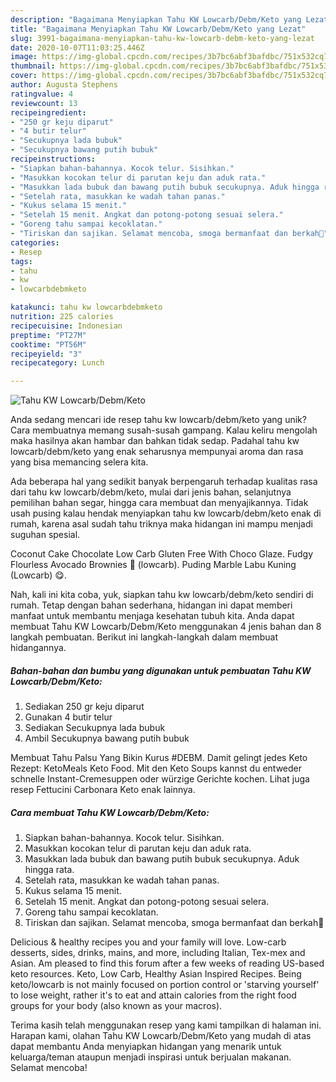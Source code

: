 ```yaml
---
description: "Bagaimana Menyiapkan Tahu KW Lowcarb/Debm/Keto yang Lezat"
title: "Bagaimana Menyiapkan Tahu KW Lowcarb/Debm/Keto yang Lezat"
slug: 3991-bagaimana-menyiapkan-tahu-kw-lowcarb-debm-keto-yang-lezat
date: 2020-10-07T11:03:25.446Z
image: https://img-global.cpcdn.com/recipes/3b7bc6abf3bafdbc/751x532cq70/tahu-kw-lowcarbdebmketo-foto-resep-utama.jpg
thumbnail: https://img-global.cpcdn.com/recipes/3b7bc6abf3bafdbc/751x532cq70/tahu-kw-lowcarbdebmketo-foto-resep-utama.jpg
cover: https://img-global.cpcdn.com/recipes/3b7bc6abf3bafdbc/751x532cq70/tahu-kw-lowcarbdebmketo-foto-resep-utama.jpg
author: Augusta Stephens
ratingvalue: 4
reviewcount: 13
recipeingredient:
- "250 gr keju diparut"
- "4 butir telur"
- "Secukupnya lada bubuk"
- "Secukupnya bawang putih bubuk"
recipeinstructions:
- "Siapkan bahan-bahannya. Kocok telur. Sisihkan."
- "Masukkan kocokan telur di parutan keju dan aduk rata."
- "Masukkan lada bubuk dan bawang putih bubuk secukupnya. Aduk hingga rata."
- "Setelah rata, masukkan ke wadah tahan panas."
- "Kukus selama 15 menit."
- "Setelah 15 menit. Angkat dan potong-potong sesuai selera."
- "Goreng tahu sampai kecoklatan."
- "Tiriskan dan sajikan. Selamat mencoba, smoga bermanfaat dan berkah💞"
categories:
- Resep
tags:
- tahu
- kw
- lowcarbdebmketo

katakunci: tahu kw lowcarbdebmketo 
nutrition: 225 calories
recipecuisine: Indonesian
preptime: "PT27M"
cooktime: "PT56M"
recipeyield: "3"
recipecategory: Lunch

---
```



![Tahu KW Lowcarb/Debm/Keto](https://img-global.cpcdn.com/recipes/3b7bc6abf3bafdbc/751x532cq70/tahu-kw-lowcarbdebmketo-foto-resep-utama.jpg)

Anda sedang mencari ide resep tahu kw lowcarb/debm/keto yang unik? Cara membuatnya memang susah-susah gampang. Kalau keliru mengolah maka hasilnya akan hambar dan bahkan tidak sedap. Padahal tahu kw lowcarb/debm/keto yang enak seharusnya mempunyai aroma dan rasa yang bisa memancing selera kita.

Ada beberapa hal yang sedikit banyak berpengaruh terhadap kualitas rasa dari tahu kw lowcarb/debm/keto, mulai dari jenis bahan, selanjutnya pemilihan bahan segar, hingga cara membuat dan menyajikannya. Tidak usah pusing kalau hendak menyiapkan tahu kw lowcarb/debm/keto enak di rumah, karena asal sudah tahu triknya maka hidangan ini mampu menjadi suguhan spesial.

Coconut Cake Chocolate Low Carb Gluten Free With Choco Glaze. Fudgy Flourless Avocado Brownies 🥑 (lowcarb). Puding Marble Labu Kuning (Lowcarb) 😋.


Nah, kali ini kita coba, yuk, siapkan tahu kw lowcarb/debm/keto sendiri di rumah. Tetap dengan bahan sederhana, hidangan ini dapat memberi manfaat untuk membantu menjaga kesehatan tubuh kita. Anda dapat membuat Tahu KW Lowcarb/Debm/Keto menggunakan 4 jenis bahan dan 8 langkah pembuatan. Berikut ini langkah-langkah dalam membuat hidangannya.

<!--inarticleads1-->

##### Bahan-bahan dan bumbu yang digunakan untuk pembuatan Tahu KW Lowcarb/Debm/Keto:

1. Sediakan 250 gr keju diparut
1. Gunakan 4 butir telur
1. Sediakan Secukupnya lada bubuk
1. Ambil Secukupnya bawang putih bubuk


Membuat Tahu Palsu Yang Bikin Kurus #DEBM. Damit gelingt jedes Keto Rezept: KetoMeals Keto Food. Mit den Keto Soups kannst du entweder schnelle Instant-Cremesuppen oder würzige Gerichte kochen. Lihat juga resep Fettucini Carbonara Keto enak lainnya. 

<!--inarticleads2-->

##### Cara membuat Tahu KW Lowcarb/Debm/Keto:

1. Siapkan bahan-bahannya. Kocok telur. Sisihkan.
1. Masukkan kocokan telur di parutan keju dan aduk rata.
1. Masukkan lada bubuk dan bawang putih bubuk secukupnya. Aduk hingga rata.
1. Setelah rata, masukkan ke wadah tahan panas.
1. Kukus selama 15 menit.
1. Setelah 15 menit. Angkat dan potong-potong sesuai selera.
1. Goreng tahu sampai kecoklatan.
1. Tiriskan dan sajikan. Selamat mencoba, smoga bermanfaat dan berkah💞


Delicious &amp; healthy recipes you and your family will love. Low-carb desserts, sides, drinks, mains, and more, including Italian, Tex-mex and Asian. Am pleased to find this forum after a few weeks of reading US-based keto resources. Keto, Low Carb, Healthy Asian Inspired Recipes. Being keto/lowcarb is not mainly focused on portion control or &#39;starving yourself&#39; to lose weight, rather it&#39;s to eat and attain calories from the right food groups for your body (also known as your macros). 

Terima kasih telah menggunakan resep yang kami tampilkan di halaman ini. Harapan kami, olahan Tahu KW Lowcarb/Debm/Keto yang mudah di atas dapat membantu Anda menyiapkan hidangan yang menarik untuk keluarga/teman ataupun menjadi inspirasi untuk berjualan makanan. Selamat mencoba!
